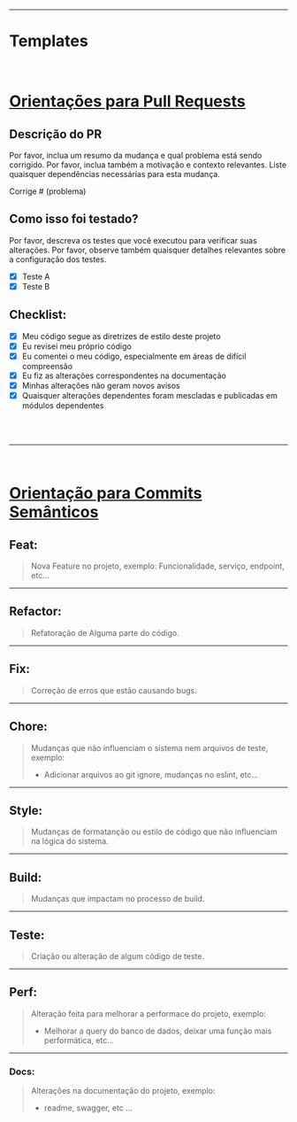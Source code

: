  <br>

---

# Templates

<br>

# [Orientações para Pull Requests](https://github.com/patrickluizdev/gitFlow/blob/feature/template/Pull%20Requests.md)

## Descrição do PR

Por favor, inclua um resumo da mudança e qual problema está sendo corrigido. Por favor, inclua também a motivação e contexto relevantes. Liste quaisquer dependências necessárias para esta mudança.

Corrige # (problema)

## Como isso foi testado?

Por favor, descreva os testes que você executou para verificar suas alterações. Por favor, observe também quaisquer detalhes relevantes sobre a configuração dos testes.

- [x] Teste A
- [x] Teste B

## Checklist:

- [x] Meu código segue as diretrizes de estilo deste projeto
- [x] Eu revisei meu próprio código
- [x] Eu comentei o meu código, especialmente em áreas de difícil compreensão
- [x] Eu fiz as alterações correspondentes na documentação
- [x] Minhas alterações não geram novos avisos
- [x] Quaisquer alterações dependentes foram mescladas e publicadas em módulos dependentes

<br>
<br>

---

<br>

# [Orientação para Commits Semânticos](https://github.com/patrickluizdev/gitFlow/blob/feature/template/Commits%20Sem%C3%A2nticos.md)

## Feat:

> Nova Feature no projeto, exemplo: Funcionalidade, serviço, endpoint, etc...

---

## Refactor:

> Refatoração de Alguma parte do código.

---

## Fix:

> Correção de erros que estão causando bugs.

---

## Chore:

> Mudanças que não influenciam o sistema nem arquivos de teste, exemplo:
>
> - Adicionar arquivos ao git ignore, mudanças no eslint, etc...

---

## Style:

> Mudanças de formatanção ou estilo de código que não influenciam na lógica do sistema.

---

## Build:

> Mudanças que impactam no processo de build.

---

## Teste:

> Criação ou alteração de algum código de teste.

---

## Perf:

> Alteração feita para melhorar a performace do projeto, exemplo:
>
> - Melhorar a query do banco de dados, deixar uma função mais performática, etc...

---

### Docs:

> Alterações na documentação do projeto, exemplo:
>
> - readme, swagger, etc ...
